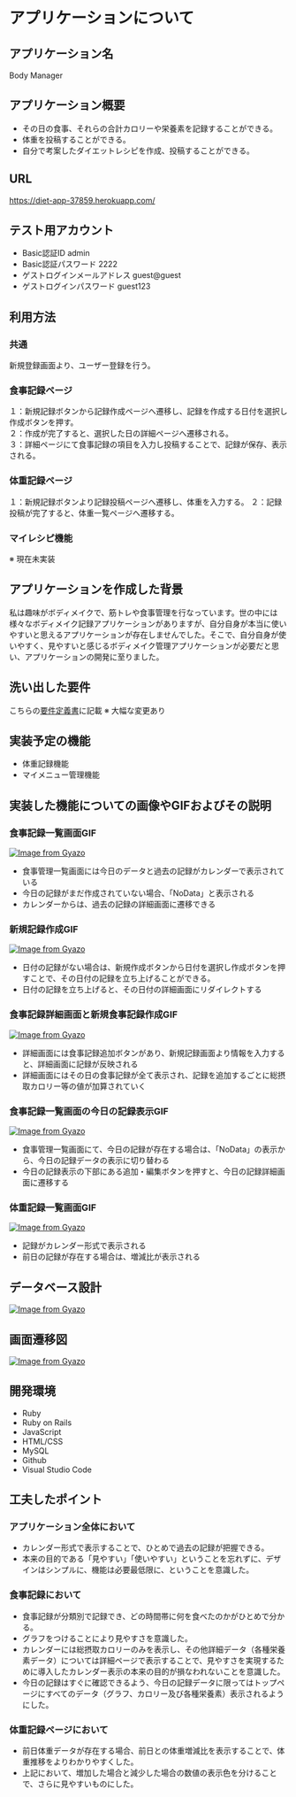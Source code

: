 # アプリケーションについて

## アプリケーション名	
  Body Manager
## アプリケーション概要
  - その日の食事、それらの合計カロリーや栄養素を記録することができる。
  - 体重を投稿することができる。
  - 自分で考案したダイエットレシピを作成、投稿することができる。
## URL
  https://diet-app-37859.herokuapp.com/
## テスト用アカウント
  - Basic認証ID admin
  - Basic認証パスワード 2222
  - ゲストログインメールアドレス guest@guest
  - ゲストログインパスワード guest123
## 利用方法
### 共通
  新規登録画面より、ユーザー登録を行う。  
### 食事記録ページ
  １：新規記録ボタンから記録作成ページへ遷移し、記録を作成する日付を選択し作成ボタンを押す。  
  ２：作成が完了すると、選択した日の詳細ページへ遷移される。  
  ３：詳細ページにて食事記録の項目を入力し投稿することで、記録が保存、表示される。  
### 体重記録ページ
  １：新規記録ボタンより記録投稿ページへ遷移し、体重を入力する。
  ２：記録投稿が完了すると、体重一覧ページへ遷移する。
### マイレシピ機能
  ※ 現在未実装
## アプリケーションを作成した背景
  私は趣味がボディメイクで、筋トレや食事管理を行なっています。世の中には様々なボディメイク記録アプリケーションがありますが、自分自身が本当に使いやすいと思えるアプリケーションが存在しませんでした。そこで、自分自身が使いやすく、見やすいと感じるボディメイク管理アプリケーションが必要だと思い、アプリケーションの開発に至りました。
## 洗い出した要件
  こちらの[要件定義書](1IKgBYdU9itBpVNo6cb4urZDtvRVYeDn5MKTrXzAaYRc/edit#gid=982722306)に記載
  ※ 大幅な変更あり
## 実装予定の機能
  - 体重記録機能
  - マイメニュー管理機能
## 実装した機能についての画像やGIFおよびその説明
### 食事記録一覧画面GIF
  [![Image from Gyazo](https://i.gyazo.com/a1731da3ca13bd657095b59c65482c4c.gif)](https://gyazo.com/a1731da3ca13bd657095b59c65482c4c)
  - 食事管理一覧画面には今日のデータと過去の記録がカレンダーで表示されている
  - 今日の記録がまだ作成されていない場合、「NoData」と表示される
  - カレンダーからは、過去の記録の詳細画面に遷移できる
### 新規記録作成GIF
  [![Image from Gyazo](https://i.gyazo.com/3db0d3eb42b5336d527d0c9a12a36bbf.gif)](https://gyazo.com/3db0d3eb42b5336d527d0c9a12a36bbf)
  - 日付の記録がない場合は、新規作成ボタンから日付を選択し作成ボタンを押すことで、その日付の記録を立ち上げることができる。
  - 日付の記録を立ち上げると、その日付の詳細画面にリダイレクトする
### 食事記録詳細画面と新規食事記録作成GIF
  [![Image from Gyazo](https://i.gyazo.com/d831da974465306b33256b94f5f90aef.gif)](https://gyazo.com/d831da974465306b33256b94f5f90aef)
  - 詳細画面には食事記録追加ボタンがあり、新規記録画面より情報を入力すると、詳細画面に記録が反映される
  - 詳細画面にはその日の食事記録が全て表示され、記録を追加するごとに総摂取カロリー等の値が加算されていく
### 食事記録一覧画面の今日の記録表示GIF
  [![Image from Gyazo](https://i.gyazo.com/dcef39913fb7f8d5f51beca78d973e91.gif)](https://gyazo.com/dcef39913fb7f8d5f51beca78d973e91)
  - 食事管理一覧画面にて、今日の記録が存在する場合は、「NoData」の表示から、今日の記録データの表示に切り替わる
  - 今日の記録表示の下部にある追加・編集ボタンを押すと、今日の記録詳細画面に遷移する
### 体重記録一覧画面GIF
  [![Image from Gyazo](https://i.gyazo.com/725ca4f266333dcccfa88d47c50e3a5e.png)](https://gyazo.com/725ca4f266333dcccfa88d47c50e3a5e)
  - 記録がカレンダー形式で表示される
  - 前日の記録が存在する場合は、増減比が表示される
## データベース設計
  [![Image from Gyazo](https://i.gyazo.com/aef5556d1f651210edcbfa1d59a18e13.png)](https://gyazo.com/aef5556d1f651210edcbfa1d59a18e13)
## 画面遷移図
  [![Image from Gyazo](https://i.gyazo.com/b2dbbb74ac88c60a129d3b9765545d47.png)](https://gyazo.com/b2dbbb74ac88c60a129d3b9765545d47)
## 開発環境	
  - Ruby
  - Ruby on Rails
  - JavaScript
  - HTML/CSS
  - MySQL
  - Github
  - Visual Studio Code
## 工夫したポイント
### アプリケーション全体において
  - カレンダー形式で表示することで、ひとめで過去の記録が把握できる。
  - 本来の目的である「見やすい」「使いやすい」ということを忘れずに、デザインはシンプルに、機能は必要最低限に、ということを意識した。
### 食事記録において
  - 食事記録が分類別で記録でき、どの時間帯に何を食べたのかがひとめで分かる。
  - グラフをつけることにより見やすさを意識した。
  - カレンダーには総摂取カロリーのみを表示し、その他詳細データ（各種栄養素データ）については詳細ページで表示することで、見やすさを実現するために導入したカレンダー表示の本来の目的が損なわれないことを意識した。
  - 今日の記録はすぐに確認できるよう、今日の記録データに限ってはトップページにすべてのデータ（グラフ、カロリー及び各種栄養素）表示されるようにした。
  ### 体重記録ページにおいて
  - 前日体重データが存在する場合、前日との体重増減比を表示することで、体重推移をよりわかりやすくした。
  - 上記において、増加した場合と減少した場合の数値の表示色を分けることで、さらに見やすいものにした。